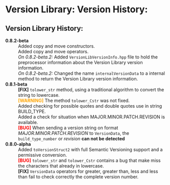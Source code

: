 # Version Library: Version History:

## Version Library History:

<!-- Version Library History Table: -->
<dl>
    <!-- 0.8.2-beta (2024/10/09) -->
    <dt><strong>0.8.2-beta</strong></dt>
    <dd>Added copy and move constructors.</dd>
    <dd>Added copy and move operators.</dd>
    <dd><i>On 0.8.2-beta.2: </i>Added <code>VersionLibVersionInfo.hpp</code> file to hold the preprocessor information about the Version Library version information.</dd>
    <dd><i>On 0.8.2-beta.2: </i>Changed the name <code>internalVersionData</code> to a internal method to return the Version Library version information.</dd>
    <!-- 0.8.1-beta (2024/10/08) -->
    <dt><strong>0.8.1-beta</strong></dt>
    <dd><strong>[FIX]</strong> <code>tolower_str</code> method, using a traditional algorithm to convert the string to lowercase.</dd>
    <dd><strong><font color="orange">[WARNING]</font></strong> The method <code>tolower_Cstr</code> was not fixed.</dd>
    <dd>Added checking for possible quotes and double quotes use in string BUILD_TYPE.</dd>
    <dd>Added a check for situation when MAJOR.MINOR.PATCH.REVISION is available.</dd>
    <dd><strong><font color="red">[BUG]</font></strong> When sending a version string on format <i>MAJOR.MINOR.PATCH.REVISION</i> to <code>VersionData</code>, the <code>build_type_number</code> or <i>revision</i> <strong>can not be detected</strong></dd>
    <!-- 0.8.0-alpha (2024/10/01) -->
    <dt><strong>0.8.0-alpha</strong></dt>
    <dd>Added <code>toVersionStruct2</code> with full Semantic Versioning support and a permissive conversion.</dd>
    <dd><strong><font color="red">[BUG]</font></strong> <code>tolower_str</code> and <code>tolower_Cstr</code> contains a bug that make miss the characters that already in lowercase.</dd>
    <dd><strong>[FIX]</strong> <code>VersionData</code> operators for greater, greater than, less and less than fail to check correctly the complete version number.<dd>
</dl>